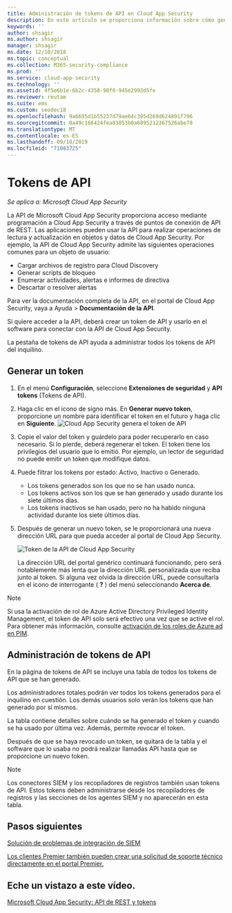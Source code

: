 ```yaml
---
title: Administración de tokens de API en Cloud App Security
description: En este artículo se proporciona información sobre cómo generar tokens de API para Cloud App Security.
keywords: ''
author: shsagir
ms.author: shsagir
manager: shsagir
ms.date: 12/10/2018
ms.topic: conceptual
ms.collection: M365-security-compliance
ms.prod: ''
ms.service: cloud-app-security
ms.technology: ''
ms.assetid: 4f5e6b1e-6b2c-4358-98f0-945e2993d5fe
ms.reviewer: reutam
ms.suite: ems
ms.custom: seodec18
ms.openlocfilehash: 9a6695d1b55237d79ae64c395d269d624891f796
ms.sourcegitcommit: 8a49c166424fea83853b0a6895212367526abe78
ms.translationtype: MT
ms.contentlocale: es-ES
ms.lasthandoff: 09/18/2019
ms.locfileid: "71083725"
---
```

# <a name="api-tokens"></a>Tokens de API

*Se aplica a: Microsoft Cloud App Security*

La API de Microsoft Cloud App Security proporciona acceso mediante programación a Cloud App Security a través de puntos de conexión de API de REST. Las aplicaciones pueden usar la API para realizar operaciones de lectura y actualización en objetos y datos de Cloud App Security. Por ejemplo, la API de Cloud App Security admite las siguientes operaciones comunes para un objeto de usuario:

- Cargar archivos de registro para Cloud Discovery
- Generar scripts de bloqueo
- Enumerar actividades, alertas e informes de directiva
- Descartar o resolver alertas

Para ver la documentación completa de la API, en el portal de Cloud App Security, vaya a Ayuda > **Documentación de la API**.

Si quiere acceder a la API, deberá crear un token de API y usarlo en el software para conectar con la API de Cloud App Security.

La pestaña de tokens de API ayuda a administrar todos los tokens de API del inquilino. 

## <a name="generate-a-token"></a>Generar un token

1. En el menú **Configuración**, seleccione **Extensiones de seguridad** y **API tokens** (Tokens de API).

2. Haga clic en el icono de signo más. En **Generar nuevo token**, proporcione un nombre para identificar el token en el futuro y haga clic en **Siguiente**.
   ![Cloud App Security genera el token de API](./media/api-token-gen.png)

3. Copie el valor del token y guárdelo para poder recuperarlo en caso necesario. Si lo pierde, deberá regenerar el token. El token tiene los privilegios del usuario que lo emitió. Por ejemplo, un lector de seguridad no puede emitir un token que modifique datos.

4. Puede filtrar los tokens por estado: Activo, Inactivo o Generado. 

   - Los tokens generados son los que no se han usado nunca. 
   - Los tokens activos son los que se han generado y usado durante los siete últimos días. 
   - Los tokens inactivos se han usado, pero no ha habido ninguna actividad durante los siete últimos días.
5. Después de generar un nuevo token, se le proporcionará una nueva dirección URL para que pueda acceder al portal de Cloud App Security. 

   ![Token de la API de Cloud App Security](./media/generate-api-token.png)

    La dirección URL del portal genérico continuará funcionando, pero será notablemente más lenta que la dirección URL personalizada que reciba junto al token. Si alguna vez olvida la dirección URL, puede consultarla en el icono de interrogante ( **?** ) del menú seleccionando **Acerca de**.

> [!NOTE]
> Si usa la activación de rol de Azure Active Directory Privileged Identity Management, el token de API solo será efectivo una vez que se active el rol. Para obtener más información, consulte [activación de los roles de Azure ad en PIM](https://docs.microsoft.com/azure/active-directory/privileged-identity-management/pim-how-to-activate-role).

## <a name="api-token-management"></a>Administración de tokens de API

En la página de tokens de API se incluye una tabla de todos los tokens de API que se han generado.

Los administradores totales podrán ver todos los tokens generados para el inquilino en cuestión. Los demás usuarios solo verán los tokens que han generado por sí mismos.

La tabla contiene detalles sobre cuándo se ha generado el token y cuando se ha usado por última vez. Además, permite revocar el token. 

Después de que se haya revocado un token, se quitará de la tabla y el software que lo usaba no podrá realizar llamadas API hasta que se proporcione un nuevo token. 

> [!NOTE]
> Los conectores SIEM y los recopiladores de registros también usan tokens de API. Estos tokens deben administrarse desde los recopiladores de registros y las secciones de los agentes SIEM y no aparecerán en esta tabla. 





## <a name="next-steps"></a>Pasos siguientes
[Solución de problemas de integración de SIEM](troubleshooting-siem.md)   

[Los clientes Premier también pueden crear una solicitud de soporte técnico directamente en el portal Premier.](https://premier.microsoft.com/)  

## <a name="check-out-this-video"></a>Eche un vistazo a este vídeo.
[Microsoft Cloud App Security: API de REST y tokens](https://channel9.msdn.com/Shows/Microsoft-Security/Microsoft-Cloud-App-Security--REST-APIs-and-Tokens)  
